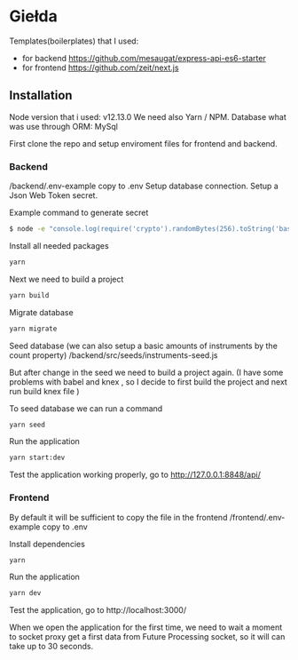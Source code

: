 # Giełda

Templates(boilerplates) that I used:
  - for backend https://github.com/mesaugat/express-api-es6-starter
  - for frontend https://github.com/zeit/next.js

## Installation

Node version that i used: v12.13.0
We need also Yarn / NPM.
Database what was use through ORM: MySql

First clone the repo and setup enviroment files for frontend and backend.

### Backend

/backend/.env-example copy to .env
Setup database connection.
Setup a Json Web Token secret.

Example command to generate secret
```sh
$ node -e "console.log(require('crypto').randomBytes(256).toString('base64'));"
```

Install all needed packages
```sh
yarn
```

Next we need to build a project
```sh
yarn build
```

Migrate database
```sh
yarn migrate
```

Seed database (we can also setup a basic amounts of instruments by the count property)
/backend/src/seeds/instruments-seed.js

But after change in the seed we need to build a project again. (I have some problems with babel and knex
, so I decide to first build the project and next run build knex file )

To seed database we can run a command
```sh
yarn seed
```

Run the application
```sh
yarn start:dev
```

Test the application working properly, go to http://127.0.0.1:8848/api/


### Frontend

By default it will be sufficient to copy the file in the frontend
/frontend/.env-example copy to .env

Install dependencies
```sh
yarn
```

Run the application
```sh
yarn dev
```

Test the application, go to http://localhost:3000/

When we open the application for the first time, we need to wait a moment to socket proxy get a first data from Future Processing socket, so it will can take up to 30 seconds.
